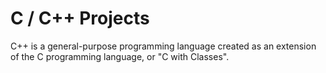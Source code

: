 # C / C++ Projects
C++ is a general-purpose programming language created as an extension of the C programming language, or "C with Classes".
